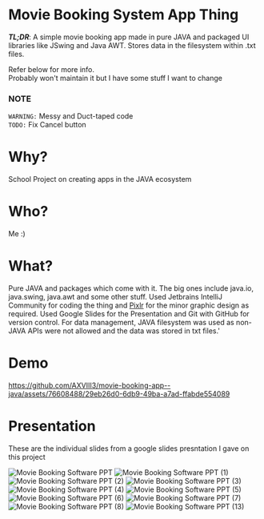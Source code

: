 # Movie Booking System App Thing
***TL;DR***: A simple movie booking app made in pure JAVA and packaged UI libraries like JSwing and Java AWT. Stores data in the filesystem within .txt files.   
  
Refer below for more info.  
Probably won't maintain it but I have some stuff I want to change  

### NOTE
`WARNING:` Messy and Duct-taped code  
`TODO:` Fix Cancel button

# Why?
School Project on creating apps in the JAVA ecosystem

# Who?
Me :)

# What?
Pure JAVA and packages which come with it. The big ones include java.io, java.swing, java.awt and some other stuff. Used Jetbrains IntelliJ Community for coding the thing and [Pixlr](https://pixlr.com/) for the minor graphic design as required. Used Google Slides for the Presentation and Git with GitHub for version control. For data management, JAVA filesystem was used as non-JAVA APIs were not allowed and the data was stored in txt files.'

# Demo
https://github.com/AXVIII3/movie-booking-app--java/assets/76608488/29eb26d0-6db9-49ba-a7ad-ffabde554089

# Presentation
These are the individual slides from a google slides presntation I gave on this project
  
![Movie Booking Software PPT](https://github.com/AXVIII3/movie-booking-app--java/assets/76608488/6e31982e-8b43-496d-9c56-11ef52f2e30a)
![Movie Booking Software PPT (1)](https://github.com/AXVIII3/movie-booking-app--java/assets/76608488/ddd32328-ceed-4752-9297-4129c14305ca)
![Movie Booking Software PPT (2)](https://github.com/AXVIII3/movie-booking-app--java/assets/76608488/cffe5d31-d2a7-40ba-84c9-81ec7b99e52f)
![Movie Booking Software PPT (3)](https://github.com/AXVIII3/movie-booking-app--java/assets/76608488/df1a97dd-a312-492f-a1ae-5405afd22f56)
![Movie Booking Software PPT (4)](https://github.com/AXVIII3/movie-booking-app--java/assets/76608488/eb4aa4bb-b78a-4250-9f3e-39502f915c14)
![Movie Booking Software PPT (5)](https://github.com/AXVIII3/movie-booking-app--java/assets/76608488/c3fdfa62-11d1-4c4c-8937-7b702201cfcb)
![Movie Booking Software PPT (6)](https://github.com/AXVIII3/movie-booking-app--java/assets/76608488/27be78bc-9f93-4efe-9228-9a8325820772)
![Movie Booking Software PPT (7)](https://github.com/AXVIII3/movie-booking-app--java/assets/76608488/f21762a7-2212-4916-a250-e5eb7b375685)
![Movie Booking Software PPT (8)](https://github.com/AXVIII3/movie-booking-app--java/assets/76608488/72f2a021-74db-4f93-a774-4c982523c274)
![Movie Booking Software PPT (13)](https://github.com/AXVIII3/movie-booking-app--java/assets/76608488/9c7dd9c5-a246-41ac-a1d0-982716dfb65f)
